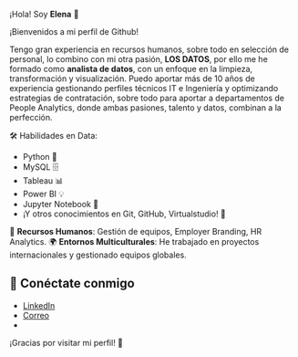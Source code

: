 ¡Hola! Soy **Elena** 👋

¡Bienvenidos a mi perfil de Github!

Tengo gran experiencia en recursos humanos, sobre todo en selección de personal, lo combino con mi otra pasión, **LOS DATOS**, por ello me he formado como **analista de datos**, con un enfoque en la limpieza, transformación y visualización. Puedo aportar más de 10 años de experiencia gestionando perfiles técnicos IT e Ingeniería y optimizando estrategias de contratación, sobre todo para aportar a departamentos de People Analytics, donde ambas pasiones, talento y datos, combinan a la perfección.

🛠️ Habilidades en Data: 
- Python 🐍
- MySQL 🗄️
- Tableau 📊
- Power BI 💡
 - Jupyter Notebook 📒
- ¡Y otros conocimientos en Git, GitHub, Virtualstudio! 🔧

💼 **Recursos Humanos**: Gestión de equipos, Employer Branding, HR Analytics.
🌍 **Entornos Multiculturales**: He trabajado en proyectos internacionales y gestionado equipos globales.

## 🔗 Conéctate conmigo

- [LinkedIn](https://www.linkedin.com/in/elenalara/)
- [Correo](mailto:elena.lara.alguacil@gmail.com)
- 
¡Gracias por visitar mi perfil! 🚀
